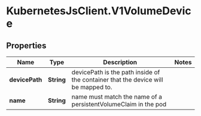 # KubernetesJsClient.V1VolumeDevice

## Properties
Name | Type | Description | Notes
------------ | ------------- | ------------- | -------------
**devicePath** | **String** | devicePath is the path inside of the container that the device will be mapped to. | 
**name** | **String** | name must match the name of a persistentVolumeClaim in the pod | 


